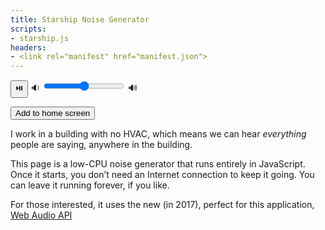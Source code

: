```yaml
---
title: Starship Noise Generator
scripts:
- starship.js
headers:
- <link rel="manifest" href="manifest.json">
---
```



<div>
  <button id="play" class="big">⏯️</button>
  <span>
    🔉
    <input id="fader" type="range" min="0" max="10" step="0.01" />
    🔊
  </span>
</div>

<button id="install">Add to home screen</button>

I work in a building with no HVAC,
which means we can hear <em>everything</em> people are saying,
anywhere in the building.

This page is a low-CPU noise generator that runs entirely in JavaScript.
Once it starts,
you don’t need an Internet connection to keep it going.
You can leave it running forever, if you like.

For those interested,
it uses the new (in 2017), perfect for this application,
[Web Audio API](https://developer.mozilla.org/en-US/docs/Web/API/Web_Audio_API)
